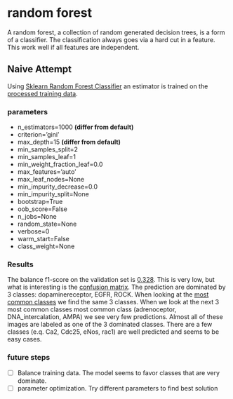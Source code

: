 # random forest

A random forest, a collection of random generated decision trees, is a form of a classifier.
The classification always goes via a hard cut in a feature.
This work well if all features are independent.

## Naive Attempt

Using [Sklearn Random Forest Classifier](https://scikit-learn.org/stable/modules/generated/sklearn.ensemble.RandomForestClassifier.html) an estimator is trained on the [processed training data](../2.process-data/README.md).

### parameters
- n_estimators=1000 **(differ from default)**
- criterion=’gini’
- max_depth=15 **(differ from default)**
- min_samples_split=2
- min_samples_leaf=1
- min_weight_fraction_leaf=0.0
- max_features=’auto’
- max_leaf_nodes=None
- min_impurity_decrease=0.0
- min_impurity_split=None
- bootstrap=True
- oob_score=False
- n_jobs=None
- random_state=None
- verbose=0
- warm_start=False
- class_weight=None

### Results

The balance f1-score on the validation set is [0.328](scripts/html/random_forest.html). This is very low, but what is interesting is the [confusion matrix](scripts/html/random_forest.html). The prediction are dominated by 3 classes: dopaminereceptor, EGFR, ROCK. When looking at the [most common classes](../2.process-data/results/target_counts.tsv) we find the same 3 classes.
When we look at the next 3 most common classes most common class (adrenoceptor, DNA_intercalation, AMPA) we see very few predictions. Almost all of these images are labeled as one of the 3 dominated classes.
There are a few classes (e.q. Ca2, Cdc25, eNos, rac1) are well predicted and seems to be easy cases.

### future steps
- [ ] Balance training data. The model seems to favor classes that are very dominate.  
- [ ] parameter optimization. Try different parameters to find best solution
